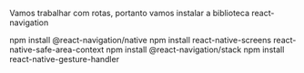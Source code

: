 Vamos trabalhar com rotas, portanto vamos instalar a biblioteca react-navigation

npm install @react-navigation/native
npm install react-native-screens react-native-safe-area-context
npm install @react-navigation/stack
npm install react-native-gesture-handler
